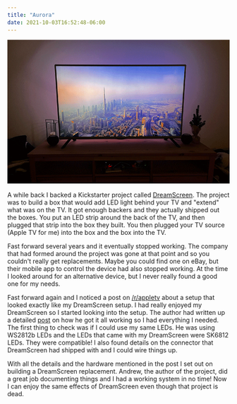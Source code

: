 ```yaml
---
title: "Aurora"
date: 2021-10-03T16:52:48-06:00
---
```


![Aurora at work](/images/aurora.png)

A while back I backed a Kickstarter project called
[DreamScreen](https://www.kickstarter.com/projects/237916976/dreamscreen-hd-and-4k-led-backlighting-for-any-hdm).
The project was to build a box that would add LED light behind your TV and
"extend" what was on the TV. It got enough backers and they actually shipped
out the boxes. You put an LED strip around the back of the TV, and then plugged
that strip into the box they built. You then plugged your TV source (Apple TV
for me) into the box and the box into the TV.

Fast forward several years and it eventually stopped working. The company that
had formed around the project was gone at that point and so you couldn't really
get replacements. Maybe you could find one on eBay, but their mobile app to
control the device had also stopped working. At the time I looked around for an
alternative device, but I never really found a good one for my needs.

Fast forward again and I noticed a post on
[/r/appletv](https://www.reddit.com/r/appletv/comments/o4k5aa/apple_tv_plus_200_self_addressable_leds_it_seems/)
about a setup that looked exactly like my DreamScreen setup. I had really
enjoyed my DreamScreen so I started looking into the setup. The author had
written up a detailed
[post](https://www.andrewmohawk.com/2021/05/25/aurora-ambient-lighting/) on how
he got it all working so I had everything I needed. The first thing to check
was if I could use my same LEDs. He was using WS2812b LEDs and the LEDs that
came with my DreamScreen were SK6812 LEDs. They were compatible! I also found
details on the connector that DreamScreen had shipped with and I could wire
things up.

With all the details and the hardware mentioned in the post I set out on
building a DreamScreen replacement. Andrew, the author of the project, did a
great job documenting things and I had a working system in no time! Now I can
enjoy the same effects of DreamScreen even though that project is dead.
